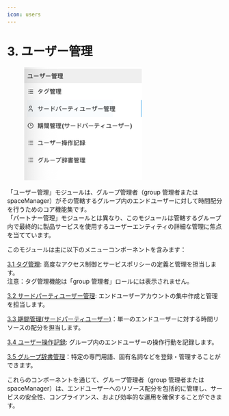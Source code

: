 ```yaml
---
icon: users
---
```


# 3. ユーザー管理

<div align="left"><figure><img src="../../.gitbook/assets/image (14).png" alt="" width="275"><figcaption></figcaption></figure></div>

「ユーザー管理」モジュールは、グループ管理者（group 管理者またはspaceManager）がその管轄するグループ内のエンドユーザーに対して時間配分を行うためのコア機能集です。\
「パートナー管理」モジュールとは異なり、このモジュールは管轄するグループ内で最終的に製品サービスを使用するユーザーエンティティの詳細な管理に焦点を当てています。

このモジュールは主に以下のメニューコンポーネントを含みます：

[3.1 タグ管理](3.1-biao-qian-guan-li.md): 高度なアクセス制御とサービスポリシーの定義と管理を担当します。\
注意：タグ管理機能は「group 管理者」ロールには表示されません。

[3.2 サードパーティユーザー管理](3.2-di-san-fang-yong-hu-guan-li.md): エンドユーザーアカウントの集中作成と管理を担当します。

[3.3 期間管理(サードパーティユーザー)](3.3-shi-chang-guan-li-di-san-fang-yong-hu.md)：単一のエンドユーザーに対する時間リソースの配分を担当します。

[3.4 ユーザー操作記録](3.4-yong-hu-cao-zuo-ji-lu.md): グループ内のエンドユーザーの操作行動を記録します。

[3.5 グループ辞書管理](3.4-yong-hu-cao-zuo-ji-lu-1.md)：特定の専門用語、固有名詞などを登録・管理することができます。

これらのコンポーネントを通じて、グループ管理者（group 管理者またはspaceManager）は、エンドユーザーへのリソース配分を包括的に管理し、サービスの安全性、コンプライアンス、および効率的な運用を確保することができます。
